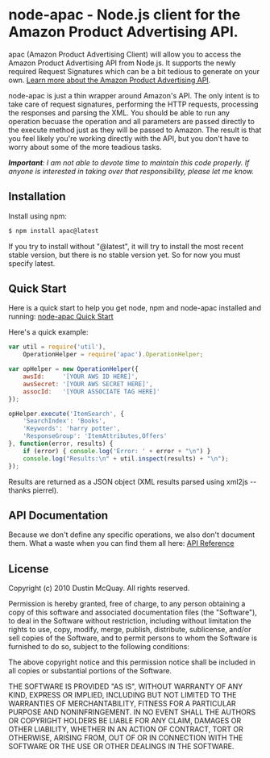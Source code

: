 # node-apac - Node.js client for the Amazon Product Advertising API.

apac (Amazon Product Advertising Client) will allow you to access the Amazon Product Advertising API from Node.js. It supports the newly required Request Signatures which can be a bit tedious to generate on your own. [Learn more about the Amazon Product Advertising API](https://affiliate-program.amazon.com/gp/advertising/api/detail/main.html).

node-apac is just a thin wrapper around Amazon's API. The only intent is to take care of request signatures, performing the HTTP requests, processing the responses and parsing the XML. You should be able to run any operation becuase the operation and all parameters are passed directly to the execute method just as they will be passed to Amazon. The result is that you feel likely you're working directly with the API, but you don't have to worry about some of the more teadious tasks.

_**Important**: I am not able to devote time to maintain this code properly. If anyone is interested in taking over that responsibility, please let me know._

## Installation

Install using npm:
```bash
$ npm install apac@latest
```

If you try to install without "@latest", it will try to install the most recent stable
version, but there is no stable version yet. So for now you must specify latest.

## Quick Start

Here is a quick start to help you get node, npm and node-apac installed and running:
[node-apac Quick Start](http://www.synchrosinteractive.com/blog/1-software/39-node-apac-quick-start)

Here's a quick example:
```javascript
var util = require('util'),
    OperationHelper = require('apac').OperationHelper;

var opHelper = new OperationHelper({
    awsId:     '[YOUR AWS ID HERE]',
    awsSecret: '[YOUR AWS SECRET HERE]',
    assocId:   '[YOUR ASSOCIATE TAG HERE]'
});

opHelper.execute('ItemSearch', {
    'SearchIndex': 'Books',
    'Keywords': 'harry potter',
    'ResponseGroup': 'ItemAttributes,Offers'
}, function(error, results) {
    if (error) { console.log('Error: ' + error + "\n") }
    console.log("Results:\n" + util.inspect(results) + "\n");
});
```

Results are returned as a JSON object (XML results parsed using xml2js -- thanks pierrel).

## API Documentation

Because we don't define any specific operations, we also don't document them. What a waste
when you can find them all here:
[API Reference](http://docs.amazonwebservices.com/AWSECommerceService/latest/DG/index.html?ProgrammingGuide.html)

## License

Copyright (c) 2010 Dustin McQuay. All rights reserved.

Permission is hereby granted, free of charge, to any person
obtaining a copy of this software and associated documentation
files (the "Software"), to deal in the Software without
restriction, including without limitation the rights to use,
copy, modify, merge, publish, distribute, sublicense, and/or sell
copies of the Software, and to permit persons to whom the
Software is furnished to do so, subject to the following
conditions:

The above copyright notice and this permission notice shall be
included in all copies or substantial portions of the Software.

THE SOFTWARE IS PROVIDED "AS IS", WITHOUT WARRANTY OF ANY KIND,
EXPRESS OR IMPLIED, INCLUDING BUT NOT LIMITED TO THE WARRANTIES
OF MERCHANTABILITY, FITNESS FOR A PARTICULAR PURPOSE AND
NONINFRINGEMENT. IN NO EVENT SHALL THE AUTHORS OR COPYRIGHT
HOLDERS BE LIABLE FOR ANY CLAIM, DAMAGES OR OTHER LIABILITY,
WHETHER IN AN ACTION OF CONTRACT, TORT OR OTHERWISE, ARISING
FROM, OUT OF OR IN CONNECTION WITH THE SOFTWARE OR THE USE OR
OTHER DEALINGS IN THE SOFTWARE.
